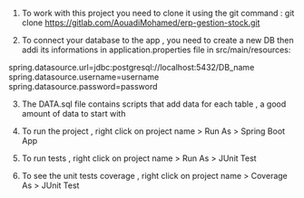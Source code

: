 1. To work with this project you need to clone it using the git command :
   git clone https://gitlab.com/AouadiMohamed/erp-gestion-stock.git

2. To connect your database to the app , you need to create a new DB then addi its informations in application.properties file in src/main/resources:

spring.datasource.url=jdbc:postgresql://localhost:5432/DB_name
spring.datasource.username=username
spring.datasource.password=password

3. The DATA.sql file contains scripts that add data for each table , a good amount of data to start with

4. To run the project , right click on project name > Run As > Spring Boot App

5. To run tests , right click on project name > Run As > JUnit Test

6. To see the unit tests coverage , right click on project name > Coverage As > JUnit Test
